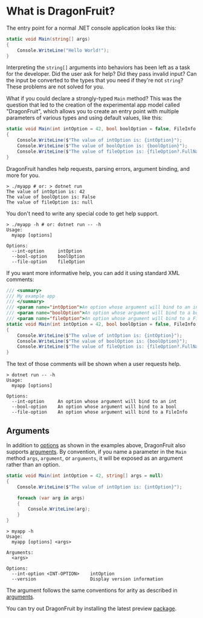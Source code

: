 # What is DragonFruit?

The entry point for a normal .NET console application looks like this:

```csharp
static void Main(string[] args)
{
    Console.WriteLine("Hello World!");
}
```

Interpreting the `string[]` arguments into behaviors has been left as a task for the developer. Did the user ask for help? Did they pass invalid input? Can the input be converted to the types that you need if they're not `string`? These problems are not solved for you.

What if you could declare a strongly-typed `Main` method? This was the question that led to the creation of the experimental app model called "DragonFruit", which allows you to create an entry point with multiple parameters of various types and using default values, like this:

```csharp
static void Main(int intOption = 42, bool boolOption = false, FileInfo fileOption = null)
{
    Console.WriteLine($"The value of intOption is: {intOption}");
    Console.WriteLine($"The value of boolOption is: {boolOption}");
    Console.WriteLine($"The value of fileOption is: {fileOption?.FullName ?? "null"}");
}
```

DragonFruit handles help requests, parsing errors, argument binding, and more for you.

```console
> ./myapp # or: > dotnet run
The value of intOption is: 42
The value of boolOption is: False
The value of fileOption is: null 
```

You don't need to write any special code to get help support.

```console
> ./myapp -h # or: dotnet run -- -h
Usage:
  myapp [options]

Options:
  --int-option     intOption
  --bool-option    boolOption
  --file-option    fileOption
```

If you want more informative help, you can add it using standard XML comments:

```csharp
/// <summary>
/// My example app
/// </summary>
/// <param name="intOption">An option whose argument will bind to an int</param>
/// <param name="boolOption">An option whose argument will bind to a bool</param>
/// <param name="fileOption">An option whose argument will bind to a FileInfo</param>
static void Main(int intOption = 42, bool boolOption = false, FileInfo fileOption = null)
{
    Console.WriteLine($"The value of intOption is: {intOption}");
    Console.WriteLine($"The value of boolOption is: {boolOption}");
    Console.WriteLine($"The value of fileOption is: {fileOption?.FullName ?? "null"}");
}
```

The text of those comments will be shown when a user requests help.

```console
> dotnet run -- -h
Usage:
  myapp [options]

Options:
  --int-option     An option whose argument will bind to an int
  --bool-option    An option whose argument will bind to a bool
  --file-option    An option whose argument will bind to a FileInfo
```

## Arguments

In addition to [options](Syntax-Concepts-and-Parser#Options) as shown in the examples above, DragonFruit also supports [arguments](Syntax-Concepts-and-Parser#Arguments). By convention, if you name a parameter in the `Main` method `args`, `argument`, or `arguments`, it will be exposed as an argument rather than an option. 

```csharp
static void Main(int intOption = 42, string[] args = null)
{
    Console.WriteLine($"The value of intOption is: {intOption}");

    foreach (var arg in args)
    {
        Console.WriteLine(arg);
    }
}
```

```console
> myapp -h
Usage:
  myapp [options] <args>

Arguments:
  <args>

Options:
  --int-option <INT-OPTION>    intOption
  --version                    Display version information
```

The argument follows the same conventions for arity as described in [arguments](Syntax-Concepts-and-Parser.md#Arguments-and-arity).

You can try out DragonFruit by installing the latest preview [package](https://www.nuget.org/packages/System.CommandLine.DragonFruit).
